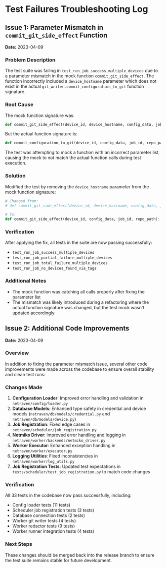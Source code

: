 # Test Failures Troubleshooting Log

## Issue 1: Parameter Mismatch in `commit_git_side_effect` Function

**Date:** 2023-04-09

### Problem Description
The test suite was failing in `test_run_job_success_multiple_devices` due to a parameter mismatch in the mock function `commit_git_side_effect`. The function incorrectly included a `device_hostname` parameter which does not exist in the actual `git_writer.commit_configuration_to_git` function signature.

### Root Cause
The mock function signature was:
```python
def commit_git_side_effect(device_id, device_hostname, config_data, job_id, repo_path):
```

But the actual function signature is:
```python
def commit_configuration_to_git(device_id, config_data, job_id, repo_path):
```

The test was attempting to mock a function with an incorrect parameter list, causing the mock to not match the actual function calls during test execution.

### Solution
Modified the test by removing the `device_hostname` parameter from the mock function signature:

```python
# Changed from:
# def commit_git_side_effect(device_id, device_hostname, config_data, job_id, repo_path):

# To:
def commit_git_side_effect(device_id, config_data, job_id, repo_path):
```

### Verification
After applying the fix, all tests in the suite are now passing successfully:
- `test_run_job_success_multiple_devices`
- `test_run_job_partial_failure_multiple_devices`
- `test_run_job_total_failure_multiple_devices`
- `test_run_job_no_devices_found_via_tags`

### Additional Notes
- The mock function was catching all calls properly after fixing the parameter list
- The mismatch was likely introduced during a refactoring where the actual function signature was changed, but the test mock wasn't updated accordingly

## Issue 2: Additional Code Improvements

**Date:** 2023-04-09

### Overview
In addition to fixing the parameter mismatch issue, several other code improvements were made across the codebase to ensure overall stability and clean test runs:

### Changes Made
1. **Configuration Loader**: Improved error handling and validation in `netraven/config/loader.py`
2. **Database Models**: Enhanced type safety in credential and device models (`netraven/db/models/credential.py` and `netraven/db/models/device.py`)
3. **Job Registration**: Fixed edge cases in `netraven/scheduler/job_registration.py`
4. **Netmiko Driver**: Improved error handling and logging in `netraven/worker/backends/netmiko_driver.py`
5. **Worker Executor**: Enhanced exception handling in `netraven/worker/executor.py`
6. **Logging Utilities**: Fixed inconsistencies in `netraven/worker/log_utils.py`
7. **Job Registration Tests**: Updated test expectations in `tests/scheduler/test_job_registration.py` to match code changes

### Verification
All 33 tests in the codebase now pass successfully, including:
- Config loader tests (11 tests)
- Scheduler job registration tests (3 tests)
- Database connection tests (2 tests)
- Worker git writer tests (4 tests)
- Worker redactor tests (9 tests)
- Worker runner integration tests (4 tests)

### Next Steps
These changes should be merged back into the release branch to ensure the test suite remains stable for future development.
